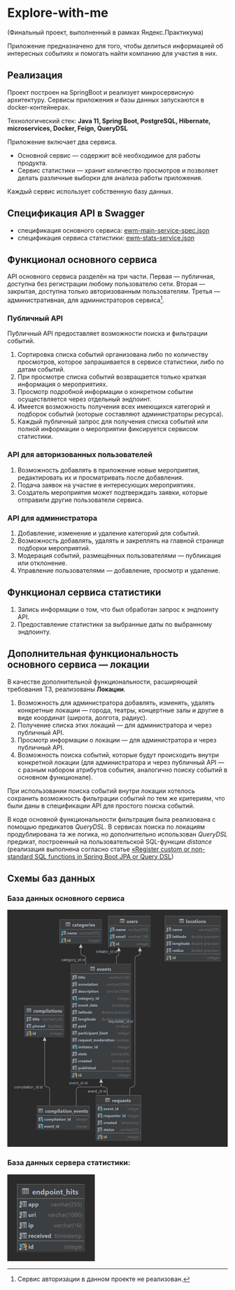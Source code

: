 # Explore-with-me

(Финальный проект, выполненный в рамках Яндекс.Практикума)

Приложение предназначено для того, чтобы делиться информацией об интересных событиях и помогать найти компанию
для участия в них.

## Реализация

Проект построен на SpringBoot и реализует микросервисную архитектуру. Сервисы приложения и базы данных запускаются в
docker-контейнерах.

Технологический стек:
**Java 11, Spring Boot, PostgreSQL, Hibernate, microservices, Docker, Feign, QueryDSL**

Приложение включает два сервиса.
* Основной сервис — содержит всё необходимое для работы продукта.
* Сервис статистики — хранит количество просмотров и позволяет делать различные выборки для анализа работы приложения.

Каждый сервис использует собственную базу данных.

## Спецификация API в Swagger
* спецификация основного сервиса:
  [ewm-main-service-spec.json](https://raw.githubusercontent.com/yandex-praktikum/java-explore-with-me/main/ewm-main-service-spec.json)
* спецификация сервиса статистики:
  [ewm-stats-service.json](https://raw.githubusercontent.com/yandex-praktikum/java-explore-with-me/main/ewm-stats-service-spec.json)

## Функционал основного сервиса

API основного сервиса разделён на три части. Первая — публичная, доступна без регистрации любому пользователю сети.
Вторая — закрытая, доступна только авторизованным пользователям.
Третья — административная, для администраторов сервиса[^1]. 
[^1]: Сервис авторизации в данном проекте не реализован.

### Публичный API
Публичный API предоставляет возможности поиска и фильтрации событий.
1. Сортировка списка событий организована либо по количеству просмотров, которое запрашивается в сервисе статистики, 
либо по датам событий.
2. При просмотре списка событий возвращается только краткая информация о мероприятиях.
3. Просмотр подробной информации о конкретном событии осуществляется через отдельный эндпоинт.
4. Имеется возможность получения всех имеющихся категорий и подборок событий
(которые составляют администраторы ресурса).
5. Каждый публичный запрос для получения списка событий или полной информации о мероприятии фиксируется сервисом 
статистики.

### API для авторизованных пользователей
1. Возможность добавлять в приложение новые мероприятия, редактировать их и просматривать после добавления.
2. Подача заявок на участие в интересующих мероприятиях.
3. Создатель мероприятия может подтверждать заявки, которые отправили другие пользователи сервиса.

### API для администратора
1. Добавление, изменение и удаление категорий для событий.
2. Возможность добавлять, удалять и закреплять на главной странице подборки мероприятий.
3. Модерация событий, размещённых пользователями — публикация или отклонение.
4. Управление пользователями — добавление, просмотр и удаление.

## Функционал сервиса статистики
1. Запись информации о том, что был обработан запрос к эндпоинту API.
2. Предоставление статистики за выбранные даты по выбранному эндпоинту.

## Дополнительная функциональность основного сервиса — локации

В качестве дополнительной функциональности, расширяющей требования ТЗ, реализованы **Локации**.
1. Возможность для администратора добавлять, изменять, удалять конкретные локации —
  города, театры, концертные залы и другие в виде координат (широта, долгота, радиус).
2. Получение списка этих локаций — для администратора и через публичный API.
3. Просмотр информации о локации — для администратора и через публичный API.
4. Возможность поиска событий, которые будут происходить внутри конкретной локации 
(для администратора и через публичный API — c разным набором атрибутов события, аналогично поиску событий 
в основном функционале).

При использовании поиска событий внутри локации хотелось сохранить возможность фильтрации событий
по тем же критериям, что были даны в спецификации API для простого поиска событий.

В коде основной функциональности фильтрация была реализована с помощью предикатов *QueryDSL*.
В сервисах поиска по локациям продублирована та же логика, но дополнительно использован *QueryDSL* предикат,
построенный на пользовательской SQL-функции *distance* (реализация выполнена согласно статье
[«Register custom or non-standard SQL functions in Spring Boot JPA or Query DSL](https://medium.com/codex/register-custom-or-non-standard-sql-functions-in-spring-boot-jpa-or-query-dsl-34980fb42cf1))

## Схемы баз данных

### База данных основного сервиса
<img src="ewm-db-diagram.png" width="800"/>

### База данных сервера статистики:
<img src="stats-db-diagram.png" width="200"/>
